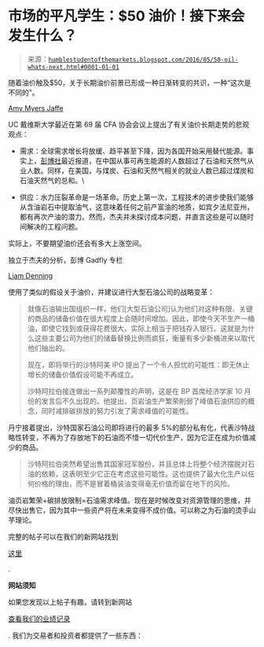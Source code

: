 <!--yml

类别：未分类

日期: 2024 年 05 月 18 日 03:06:02

-->

# 市场的平凡学生：$50 油价！接下来会发生什么？

> 来源：[`humblestudentofthemarkets.blogspot.com/2016/05/50-oil-whats-next.html#0001-01-01`](https://humblestudentofthemarkets.blogspot.com/2016/05/50-oil-whats-next.html#0001-01-01)

随着油价触及$50，关于长期油价前景已形成一种日渐转变的共识，一种“这次是不同的”。

[Amy Myers Jaffe](http://livestream.com/livecfa/Jaffe?mkt_tok=eyJpIjoiTVdKaU1EVmhNelJrTW1SbCIsInQiOiJcL2twU3ZFTU4rSUM1c1hqc0lUeW1NXC9YYUtlN2h6cEhUOXVYMFVrd3dcL2NoNkxmY21hbHZcL1hkZ1d5MjdDWnNORDYzNjN0NmJMcDdMQXVPYllJcytnbTFFNW5ZVVNTcGg3b25QVkEwd0VwOWs9In0%3D)

UC 戴维斯大学最近在第 69 届 CFA 协会会议上提出了有关油价长期走势的悲观观点：

+   需求：全球需求增长将放缓、趋平甚至下降，因为各国开始采用替代能源。事实上，[彭博社](http://www.bloomberg.com/news/articles/2016-05-25/clean-energy-jobs-surpass-oil-drilling-for-first-time-in-u-s)最近报道，在中国从事可再生能源的人数超过了石油和天然气从业人数。同样，在美国，与煤炭、石油和天然气相关的就业人数已超过煤炭和石油天然气的总和。\

+   供应：水力压裂革命是一场革命。历史上第一次，工程技术的进步使我们能够从含油岩石中提取油气，这意味着任何之前产富油的地质，如宾夕法尼亚州，都有再次产油的潜力。然而，杰夫并未探讨成本问题，并直言这些是可以随时间解决的工程问题。

实际上，不要期望油价还会有多大上涨空间。

独立于杰夫的分析，彭博 Gadfly 专栏

[Liam Denning](http://www.bloomberg.com/gadfly/articles/2016-05-18/saudi-aramco-ipo-big-oil-s-world-is-changing)

使用了类似的假设关于油价，并建议进行大型石油公司的战略变革：

> 就像石油输出国组织一样，他们[大型石油公司]认为他们对这种有限、关键的商品的储备价值在很大程度上会随时间增加。因此，即使今天不生产一桶油，即使它找到或获得花费很大，实际上相当于把钱存入银行。这就是为什么这些主要公司为他们的储备替换比例而疯狂，衡量有多少新桶进来以取代他们抽出的。
> 
> 现在，即将举行的沙特阿美 IPO 提出了一个令人担忧的可能性：即无休止增长的储备价值假设可能不再成立。
> 
> 沙特阿拉伯接连做出一系列颠覆性的声明，这是在 BP 首席经济学家 10 月份的发言后不久出现的。他提出，页岩油生产繁荣削弱了峰值石油供应的概念，同时减排碳排放的努力引发了需求峰值的可能性。

丹宁接着提出，沙特国家石油公司即将进行的最多 5%的部分私有化，代表沙特战略性转变，不再为了存放地下的石油而不惜一切代价生产，因为它正在成为价值减少的商品。

> 沙特阿拉伯突然希望出售其国家冠军股份，并且总体上将整个经济摆脱对石油的依赖，这表明至少它正在考虑这些可能性。这也提供了最大化生产以任何价格的理由，而不是冒着桶装油变得毫无价值而留在地下的风险。

油页岩繁荣+碳排放限制=石油需求峰值。现在是时候改变对资源管理的思维，并尽快出售它，因为其中一些资产将在未来变得不成价值。可以称之为石油的烫手山芋理论。

完整的帖子可以在我们的新网站找到

[这里](https://humblestudentofthemarkets.com/2016/05/26/50-oil-whats-next/)

.

**网站须知**

如果您发现以上帖子有趣，请转到新网站

[查看我们的业绩记录](https://humblestudentofthemarkets.com/shop/)

. 我们为交易者和投资者都提供了一些东西：
